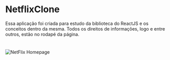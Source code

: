 # NetflixClone
 Essa aplicação foi criada para estudo da biblioteca do ReactJS e os conceitos dentro da mesma. Todos os direitos de informações, logo e entre outros, estão no rodapé da página.
#
![NetFlix Homepage](https://i.imgur.com/VihiZyy.jpeg)
